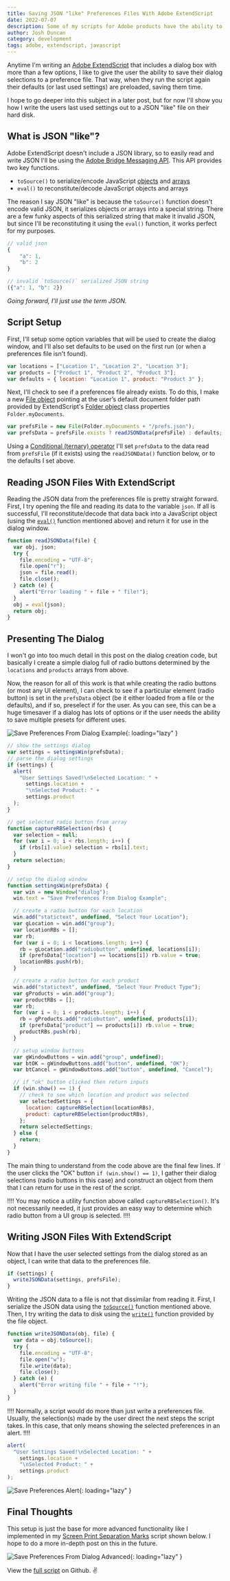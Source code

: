```yaml
---
title: Saving JSON "like" Preferences Files With Adobe ExtendScript
date: 2022-07-07
description: Some of my scripts for Adobe products have the ability to save user preferences. Here's how I save those preferences to a JSON like file on disk using ExtendScript and the Adobe Bridge Messaging API.
author: Josh Duncan
category: development
tags: adobe, extendscript, javascript
---
```


Anytime I'm writing an [Adobe ExtendScript](https://extendscript.docsforadobe.dev/introduction/extendscript-overview.html) that includes a dialog box with more than a few options, I like to give the user the ability to save their dialog selections to a preference file. That way, when they run the script again their defaults (or last used settings) are preloaded, saving them time.

I hope to go deeper into this subject in a later post, but for now I'll show you how I write the users last used settings out to a JSON "like" file on their hard disk.

## What is JSON "like"?

Adobe ExtendScript doesn't include a JSON library, so to easily read and write JSON I'll be using the [Adobe Bridge Messaging API](https://extendscript.docsforadobe.dev/interapplication-communication/communicating-through-messages.html). This API provides two key functions.

- `toSource()` to serialize/encode JavaScript [objects](https://developer.mozilla.org/en-US/docs/Web/JavaScript/Guide/Working_with_Objects) and [arrays](https://developer.mozilla.org/en-US/docs/Web/JavaScript/Reference/Global_Objects/Array)
- `eval()` to reconstitute/decode JavaScript objects and arrays

The reason I say JSON "like" is because the `toSource()` function doesn't encode valid JSON, it serializes objects or arrays into a special string. There are a few funky aspects of this serialized string that make it invalid JSON, but since I'll be reconstituting it using the `eval()` function, it works perfect for my purposes.

```javascript
// valid json
{
	"a": 1,
	"b": 2
}

// invalid `toSource()` serialized JSON string
({"a": 1, "b": 2})
```

*Going forward, I'll just use the term JSON.*

## Script Setup

First, I'll setup some option variables that will be used to create the dialog window, and I'll also set defaults to be used on the first run (or when a preferences file isn't found).

```javascript
var locations = ["Location 1", "Location 2", "Location 3"];
var products = ["Product 1", "Product 2", "Product 3"];
var defaults = { location: "Location 1", product: "Product 3" };
```

Next, I'll check to see if a preferences file already exists. To do this, I make a new [File object](https://extendscript.docsforadobe.dev/file-system-access/file-object.html) pointing at the user’s default document folder path provided by ExtendScript's [Folder object](https://extendscript.docsforadobe.dev/file-system-access/folder-object.html?highlight=folder#folder-class-properties) class properties `Folder.myDocuments`.

```javascript
var prefsFile = new File(Folder.myDocuments + "/prefs.json");
var prefsData = prefsFile.exists ? readJSONData(prefsFile) : defaults;
```

Using a [Conditional (ternary) operator](https://developer.mozilla.org/en-US/docs/Web/JavaScript/Reference/Operators/Conditional_Operator) I'll set `prefsData` to the data read from `prefsFile` (if it exists) using the `readJSONData()` function below, or to the defaults I set above.

## Reading JSON Files With ExtendScript

Reading the JSON data from the preferences file is pretty straight forward. First, I try opening the file and reading its data to the variable `json`. If all is successful, I'll reconstitute/decode that data back into a JavaScript object (using the [`eval()`](https://extendscript.docsforadobe.dev/interapplication-communication/communicating-through-messages.html?highlight=toSource#passing-an-object-with-tosource-and-eval) function mentioned above) and return it for use in the dialog window.

```javascript
function readJSONData(file) {
  var obj, json;
  try {
    file.encoding = "UTF-8";
    file.open("r");
    json = file.read();
    file.close();
  } catch (e) {
    alert("Error loading " + file + " file!");
  }
  obj = eval(json);
  return obj;
}
```

## Presenting The Dialog

I won't go into too much detail in this post on the dialog creation code, but basically I create a simple dialog full of radio buttons determined by the `locations` and `products` arrays from above.

Now, the reason for all of this work is that while creating the radio buttons (or most any UI element), I can check to see if a particular element (radio button) is set in the `prefsData` object (be it either loaded from a file or the defaults), and if so, preselect if for the user. As you can see, this can be a huge timesaver if a dialog has lots of options or if the user needs the ability to save multiple presets for different uses.

![Save Preferences From Dialog Example](/static/images/save-preferences-adobe-extendscript-dialog.png){: loading="lazy" }

```javascript
// show the settings dialog
var settings = settingsWin(prefsData);
// parse the dialog settings
if (settings) {
  alert(
    "User Settings Saved!\nSelected Location: " +
      settings.location +
      "\nSelected Product: " +
      settings.product
  );
}

// get selected radio button from array
function captureRBSelection(rbs) {
  var selection = null;
  for (var i = 0; i < rbs.length; i++) {
    if (rbs[i].value) selection = rbs[i].text;
  }
  return selection;
}

// setup the dialog window
function settingsWin(prefsData) {
  var win = new Window("dialog");
  win.text = "Save Preferences From Dialog Example";

  // create a radio button for each location
  win.add("statictext", undefined, "Select Your Location");
  var gLocation = win.add("group");
  var locationRBs = [];
  var rb;
  for (var i = 0; i < locations.length; i++) {
    rb = gLocation.add("radiobutton", undefined, locations[i]);
    if (prefsData["location"] == locations[i]) rb.value = true;
    locationRBs.push(rb);
  }

  // create a radio button for each product
  win.add("statictext", undefined, "Select Your Product Type");
  var gProducts = win.add("group");
  var productRBs = [];
  var rb;
  for (var i = 0; i < products.length; i++) {
    rb = gProducts.add("radiobutton", undefined, products[i]);
    if (prefsData["product"] == products[i]) rb.value = true;
    productRBs.push(rb);
  }

  // setup window buttons
  var gWindowButtons = win.add("group", undefined);
  var btOK = gWindowButtons.add("button", undefined, "OK");
  var btCancel = gWindowButtons.add("button", undefined, "Cancel");

  // if "ok" button clicked then return inputs
  if (win.show() == 1) {
    // check to see which location and product was selected
    var selectedSettings = {
      location: captureRBSelection(locationRBs),
      product: captureRBSelection(productRBs),
    };
    return selectedSettings;
  } else {
    return;
  }
}
```

The main thing to understand from the code above are the final few lines. If the user clicks the "OK" button `if (win.show() == 1)`, I gather their dialog selections (radio buttons in this case) and construct an object from them that I can return for use in the rest of the script.

!!!!
You may notice a utility function above called `captureRBSelection()`. It's not necessarily needed, it just provides an easy way to determine which radio button from a UI group is selected. 
!!!!

## Writing JSON Files With ExtendScript

Now that I have the user selected settings from the dialog stored as an object, I can write that data to the preferences file.

```javascript
if (settings) {
  writeJSONData(settings, prefsFile);
}
```

Writing the JSON data to a file is not that dissimilar from reading it. First, I serialize the JSON data using the [`toSource()`](https://extendscript.docsforadobe.dev/interapplication-communication/communicating-through-messages.html?highlight=toSource#passing-an-object-with-tosource-and-eval) function mentioned above. Then, I try writing the data to disk using the [`write()`](https://extendscript.docsforadobe.dev/file-system-access/file-object.html#write) function provided by the file object.

```javascript
function writeJSONData(obj, file) {
  var data = obj.toSource();
  try {
    file.encoding = "UTF-8";
    file.open("w");
    file.write(data);
    file.close();
  } catch (e) {
    alert("Error writing file " + file + "!");
  }
}
```

!!!!
Normally, a script would do more than just write a preferences file. Usually, the selection(s) made by the user direct the next steps the script takes. In this case, that only means showing the selected preferences in an alert.
!!!!

```javascript
alert(
  "User Settings Saved!\nSelected Location: " +
    settings.location +
    "\nSelected Product: " +
    settings.product
);
```

![Save Preferences Alert](/static/images/save-preferences-adobe-extendscript-dialog-alert.png){: loading="lazy" }

## Final Thoughts

This setup is just the base for more advanced functionality like I implemented in my [Screen Print Separation Marks](https://github.com/joshbduncan/adobe-scripts/blob/main/ScreenSepMarks.jsx) script shown below. I hope to do a more in-depth post on this in the future.

![Save Preferences From Dialog Advanced](/static/images/save-preferences-adobe-extendscript-dialog-advanced.png){: loading="lazy" }

View the [full script](https://github.com/joshbduncan/adobe-scripts/blob/main/snippets/savePrefsFromDialog.jsx) on Github. ✌️